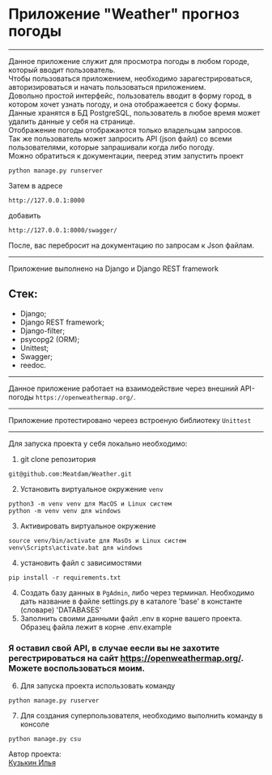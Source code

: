 # Приложение "Weather" прогноз погоды
_____

Данное приложение служит для просмотра погоды в любом городе, который вводит пользователь.<br>
Чтобы пользоваться приложением, необходимо зарагестрироваться, авторизироваться и начать пользоваться приложением.<br>
Довольно простой интерфейс, пользователь вводит в форму город, в котором хочет узнать погоду, и она отображаеется с боку формы.<br>
Данные хранятся в БД PostgreSQL, пользователь в любое время может удалить данные у себя на странице.<br>
Отображение погоды отображаются только владельцам запросов.<br>
Так же пользователь может запросить API (json файл) со всеми пользователями, которые запрашивали когда либо погоду.<br>
Можно обратиться к документации, пееред этим запустить проект 
```
python manage.py runserver
```
Затем в адресе 
```
http://127.0.0.1:8000
```
добавить 
```
http://127.0.0.1:8000/swagger/
```
После, вас перебросит на документацию по запросам к Json файлам. 
_____

Приложение выполнено на Django и Django REST framework<br>
## Стек:<br>
- Django;
- Django REST framework;
- Django-filter;
- psycopg2 (ORM);
- Unittest;
- Swagger;
- reedoc.
_____
Данное приложение работает на взаимодействие через внешний API-погоды `https://openweathermap.org/`.<br>
____
Приложение протестировано череез встроеную библиотеку `Unittest`
_____
Для запуска проекта у себя локально необходимо:
1. git clone репозитория
```
git@github.com:Meatdam/Weather.git
```
2. Установить виртуальное окружение `venv`
```
python3 -m venv venv для MacOS и Linux систем
python -m venv venv для windows
```
3. Активировать виртуальное окружение
```
source venv/bin/activate для MasOs и Linux систем
venv\Scripts\activate.bat для windows
```
4. установить файл с зависимостями
```
pip install -r requirements.txt
```
4. Создать базу данных в ```PgAdmin```, либо через терминал. Необходимо дать название в файле settings.py в каталоге 'base' в константе (словаре) 'DATABASES'
5. Заполнить своими данными файл .env в корне вашего проекта. Образец файла лежит в корне .env.example
### Я оставил свой API, в случае еесли вы не захотите регестрироваться на сайт https://openweathermap.org/. Можете воспользоваться моим.
6. Для запуска проекта использовать команду
```
python manage.py ruserver
```
7. Для создания суперпользователя, необходимо выполнить команду в консоле
```
python manage.py csu
```

Автор проекта:<br>
[Кузькин Илья](https://github.com/Meatdam)
